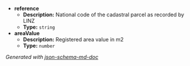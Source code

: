  - <b id="#/properties/reference">reference</b>
	 - **Description:** National code of the cadastral parcel as recorded by LINZ
	 - **Type:** `string`
 - <b id="#/properties/areaValue">areaValue</b>
	 - **Description:** Registered area value in m2
	 - **Type:** `number`

_Generated with [json-schema-md-doc](https://brianwendt.github.io/json-schema-md-doc/)_